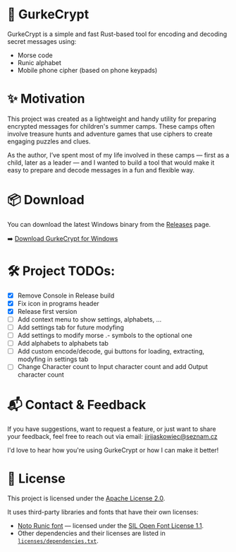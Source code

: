 # 🥒 GurkeCrypt

GurkeCrypt is a simple and fast Rust-based tool for encoding and decoding secret messages using:
- Morse code
- Runic alphabet
- Mobile phone cipher (based on phone keypads)

# ✨ Motivation

This project was created as a lightweight and handy utility for preparing encrypted messages for children's summer camps. These camps often involve treasure hunts and adventure games that use ciphers to create engaging puzzles and clues.

As the author, I’ve spent most of my life involved in these camps — first as a child, later as a leader — and I wanted to build a tool that would make it easy to prepare and decode messages in a fun and flexible way.

# 📦 Download

You can download the latest Windows binary from the [Releases](https://github.com/Jazzman94/gurkecrypt/releases) page.

➡️ [Download GurkeCrypt for Windows](https://github.com/Jazzman94/gurkecrypt/releases/download/v0.1.0/gurkecrypt.exe)

# 🛠 Project TODOs:
- [x] Remove Console in Release build
- [x] Fix icon in programs header
- [x] Release first version
- [ ] Add context menu to show settings, alphabets, ...
- [ ] Add settings tab for future modyfing
- [ ] Add settings to modify morse .- symbols to the optional one
- [ ] Add alphabets to alphabets tab
- [ ] Add custom encode/decode, gui buttons for loading, extracting, modyfing in settings tab
- [ ] Change Character count to Input character count and add Output character count

# 📬 Contact & Feedback
If you have suggestions, want to request a feature, or just want to share your feedback, feel free to reach out via email:
<u><a href="mailto:jirijaskowiec@seznam.cz">jirijaskowiec@seznam.cz</a></u>

I'd love to hear how you're using GurkeCrypt or how I can make it better!

# 📄 License

This project is licensed under the [Apache License 2.0](LICENSE).

It uses third-party libraries and fonts that have their own licenses:
- [Noto Runic font](https://github.com/notofonts/runic) — licensed under the [SIL Open Font License 1.1](https://openfontlicense.org/).
- Other dependencies and their licenses are listed in [`licenses/dependencies.txt`](licenses/dependencies.txt).
